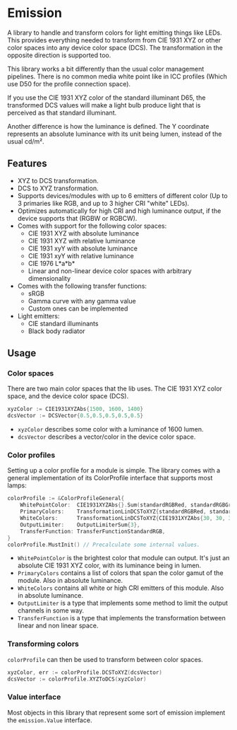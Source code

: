 # Emission

A library to handle and transform colors for light emitting things like LEDs.
This provides everything needed to transform from CIE 1931 XYZ or other color spaces into any device color space (DCS).
The transformation in the opposite direction is supported too.

This library works a bit differently than the usual color management pipelines.
There is no common media white point like in ICC profiles (Which use D50 for the profile connection space).

If you use the CIE 1931 XYZ color of the standard illuminant D65, the transformed DCS values will make a light bulb produce light that is perceived as that standard illuminant.

Another difference is how the luminance is defined.
The Y coordinate represents an absolute luminance with its unit being lumen, instead of the usual cd/m².

## Features

- XYZ to DCS transformation.
- DCS to XYZ transformation.
- Supports devices/modules with up to 6 emitters of different color (Up to 3 primaries like RGB, and up to 3 higher CRI "white" LEDs).
- Optimizes automatically for high CRI and high luminance output, if the device supports that (RGBW or RGBCW).
- Comes with support for the following color spaces:
  - CIE 1931 XYZ with absolute luminance
  - CIE 1931 XYZ with relative luminance
  - CIE 1931 xyY with absolute luminance
  - CIE 1931 xyY with relative luminance
  - CIE 1976 L\*a\*b\*
  - Linear and non-linear device color spaces with arbitrary dimensionality
- Comes with the following transfer functions:
  - sRGB
  - Gamma curve with any gamma value
  - Custom ones can be implemented
- Light emitters:
  - CIE standard illuminants
  - Black body radiator

## Usage

### Color spaces

There are two main color spaces that the lib uses.
The CIE 1931 XYZ color space, and the device color space (DCS).

``` go
xyzColor := CIE1931XYZAbs{1500, 1600, 1400}
dcsVector := DCSVector{0.5,0.5,0.5,0.5,0.5}
```

- `xyzColor` describes some color with a luminance of 1600 lumen.
- `dcsVector` describes a vector/color in the device color space.

### Color profiles

Setting up a color profile for a module is simple.
The library comes with a general implementation of its ColorProfile interface that supports most lamps:

``` go
colorProfile := &ColorProfileGeneral{
    WhitePointColor:  CIE1931XYZAbs{}.Sum(standardRGBRed, standardRGBGreen, standardRGBBlue),
    PrimaryColors:    TransformationLinDCSToXYZ{standardRGBRed, standardRGBGreen, standardRGBBlue},
    WhiteColors:      TransformationLinDCSToXYZ{CIE1931XYZAbs{30, 30, 30}},
    OutputLimiter:    OutputLimiterSum{3},
    TransferFunction: TransferFunctionStandardRGB,
}
colorProfile.MustInit() // Precalculate some internal values.
```

- `WhitePointColor` is the brightest color that module can output. It's just an absolute CIE 1931 XYZ color, with its luminance being in lumen.
- `PrimaryColors` contains a list of colors that span the color gamut of the module. Also in absolute luminance.
- `WhiteColors` contains all white or high CRI emitters of this module. Also in absolute luminance.
- `OutputLimiter` is a type that implements some method to limit the output channels in some way.
- `TransferFunction` is a type that implements the transformation between linear and non linear space.

### Transforming colors

`colorProfile` can then be used to transform between color spaces.

``` go
xyzColor, err := colorProfile.DCSToXYZ(dcsVector)
dcsVector := colorProfile.XYZToDCS(xyzColor)
```

### Value interface

Most objects in this library that represent some sort of emission implement the `emission.Value` interface.
